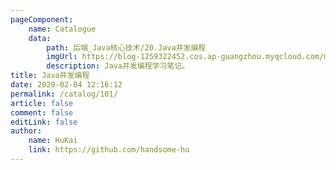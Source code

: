 ```yaml
---
pageComponent:
    name: Catalogue
    data:
        path: 后端_Java核心技术/20.Java并发编程
        imgUrl: https://blog-1259322452.cos.ap-guangzhou.myqcloud.com/my/catalog.png
        description: Java并发编程学习笔记。
title: Java并发编程
date: 2020-02-04 12:16:12
permalink: /catalog/101/
article: false
comment: false
editLink: false
author:
    name: HuKai
    link: https://github.com/handsome-hu
---
```

